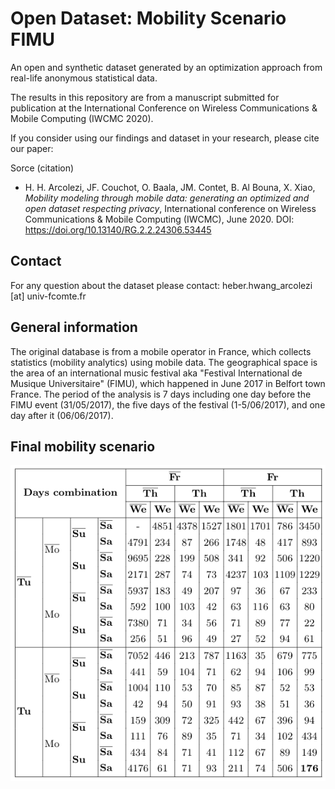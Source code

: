 # Open Dataset: Mobility Scenario FIMU


An open and synthetic dataset generated by an optimization approach from real-life anonymous statistical data.

The results in this repository are from a manuscript submitted for publication at the International Conference on Wireless Communications & Mobile Computing (IWCMC 2020).

If you consider using our findings and dataset in your research, please cite our paper:

Sorce (citation)
- H. H. Arcolezi, JF. Couchot, O. Baala, JM. Contet, B. Al Bouna, X. Xiao, *Mobility modeling through mobile data: generating an optimized and open dataset respecting privacy*, International conference on Wireless Communications & Mobile Computing (IWCMC), June 2020. DOI: https://doi.org/10.13140/RG.2.2.24306.53445

## Contact

For any question about the dataset please contact: heber.hwang_arcolezi [at] univ-fcomte.fr

## General information
The original database is from a mobile operator in France, which collects statistics (mobility analytics) using mobile data. The geographical space is the area of an international music festival aka "Festival International de Musique Universitaire" (FIMU), which happened in June 2017 in Belfort town France. The period of the analysis is 7 days including one day before the FIMU event (31/05/2017), the five days of the festival (1-5/06/2017), and one day after it (06/06/2017). 

## Final mobility scenario
![Final optimized mobility scenario](/Data/Global_MS.png)
